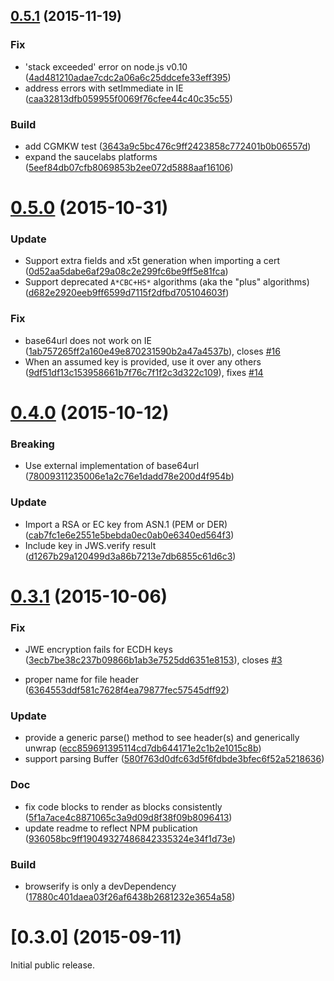 <a name="0.5.1"></a>
## [0.5.1](https://github.com/cisco/node-jose/compare/0.5.0...0.5.1) (2015-11-19)


### Fix

* 'stack exceeded' error on node.js v0.10 ([4ad481210adae7cdc2a06a6c25ddcefe33eff395](https://github.com/cisco/node-jose/commit/4ad481210adae7cdc2a06a6c25ddcefe33eff395))
* address errors with setImmediate in IE ([caa32813dfb059955f0069f76cfee44c40c35c55](https://github.com/cisco/node-jose/commit/caa32813dfb059955f0069f76cfee44c40c35c55))

### Build

* add CGMKW test ([3643a9c5bc476c9ff2423858c772401b0b06557d](https://github.com/cisco/node-jose/commit/3643a9c5bc476c9ff2423858c772401b0b06557d))
* expand the saucelabs platforms ([5eef84db07cfb8069853b2ee072d5888aaf16106](https://github.com/cisco/node-jose/commit/5eef84db07cfb8069853b2ee072d5888aaf16106))


<a name="0.5.0"></a>
# [0.5.0](https://github.com/cisco/node-jose/compare/0.4.0...0.5.0) (2015-10-31)


### Update

* Support extra fields and x5t generation when importing a cert ([0d52aa5dabe6af29a08c2e299fc6be9ff5e81fca](https://github.com/cisco/node-jose/commit/0d52aa5dabe6af29a08c2e299fc6be9ff5e81fca))
* Support deprecated `A*CBC+HS*` algorithms (aka the "plus" algorithms) ([d682e2920eeb9ff6599d7115f2dfbd705104603f](https://github.com/cisco/node-jose/commit/d682e2920eeb9ff6599d7115f2dfbd705104603f))

### Fix

* base64url does not work on IE  ([1ab757265ff2a160e49e870231590b2a47a4537b](https://github.com/cisco/node-jose/commit/1ab757265ff2a160e49e870231590b2a47a4537b)), closes [#16](https://github.com/cisco/node-jose/issues/16)
* When an assumed key is provided, use it over any others ([9df51df13c153958661b7f76c7f1f2c3d322c109](https://github.com/cisco/node-jose/commit/9df51df13c153958661b7f76c7f1f2c3d322c109)), fixes [#14](https://github.com/cisco/node-jose/issues/14)


<a name="0.4.0"></a>
# [0.4.0](https://github.com/cisco/node-jose/compare/0.3.1...0.4.0) (2015-10-12)


### Breaking

* Use external implementation of base64url ([78009311235006e1a2c76e1dadd78e200d4f954b](https://github.com/cisco/node-jose/commit/78009311235006e1a2c76e1dadd78e200d4f954b))

### Update

* Import a RSA or EC key from ASN.1 (PEM or DER) ([cab7fc1e6e2551e5bebda0ec0ab0e6340ed564f3](https://github.com/cisco/node-jose/commit/cab7fc1e6e2551e5bebda0ec0ab0e6340ed564f3))
* Include key in JWS.verify result ([d1267b29a120499d3a86b7213e7db6855c61d6c3](https://github.com/cisco/node-jose/commit/d1267b29a120499d3a86b7213e7db6855c61d6c3))


<a name="0.3.1"></a>
# [0.3.1](https://github.com/cisco/node-jose/compare/0.3.0...0.3.1) (2015-10-06)


### Fix

* JWE encryption fails for ECDH keys  ([3ecb7be38c237b09866b1ab3e7525dd6351e8153](https://github.com/cisco/node-jose/commit/3ecb7be38c237b09866b1ab3e7525dd6351e8153)), closes [#3](https://github.com/cisco/node-jose/issues/3)

* proper name for file header ([6364553ddf581c7628f4ea79877fec57545dff92](https://github.com/cisco/node-jose/commit/6364553ddf581c7628f4ea79877fec57545dff92))

### Update

* provide a generic parse() method to see header(s) and generically unwrap ([ecc859691395114cd7db644171e2c1b2e1015c8b](https://github.com/cisco/node-jose/commit/ecc859691395114cd7db644171e2c1b2e1015c8b))
* support parsing Buffer ([580f763d0dfc63d5f6fdbde3bfec6f52a5218636](https://github.com/cisco/node-jose/commit/580f763d0dfc63d5f6fdbde3bfec6f52a5218636))

### Doc

* fix code blocks to render as blocks consistently ([5f1a7ace4c8871065c3a9d09d8f38f09b8096413](https://github.com/cisco/node-jose/commit/5f1a7ace4c8871065c3a9d09d8f38f09b8096413))
* update readme to reflect NPM publication ([936058bc9ff19049327486842335324e34f1d73e](https://github.com/cisco/node-jose/commit/936058bc9ff19049327486842335324e34f1d73e))

### Build

* browserify is only a devDependency ([17880c401daea03f26af6438b2681232e3654a58](https://github.com/cisco/node-jose/commit/17880c401daea03f26af6438b2681232e3654a58))


<a name="0.3.0"></a>
# [0.3.0] (2015-09-11)

Initial public release.
